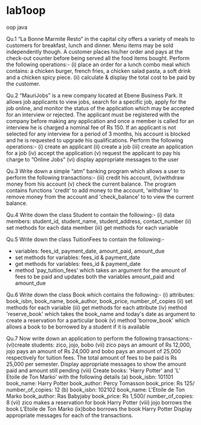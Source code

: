 # lab1oop
oop java

Qu.1 “La Bonne Marmite Resto” in the capital city offers a variety of meals to customers for breakfast, lunch and dinner. Menu items may be sold independently though. A customer places his/her order and pays at the check-out counter before being served all the food items bought. Perform the following operations:-
(i) place an order for a lunch combo meal which contains: a chicken burger, french fries, a chicken salad pasta, a soft drink and a chicken spicy piece.
(ii) calculate & display the total cost to be paid by the customer.

Qu.2 “MauriJobs” is a new company located at Ebene Business Park. It allows job applicants to view jobs, search for a specific job, apply for the job online, and monitor the status of the application which may be accepted for an interview or rejected. The applicant must be registered with the company before making any application and once a member is called for an interview he is charged a nominal fee of Rs 150. If an applicant is not selected for any interview for a period of 3 months, his account is blocked and he is requested to upgrade his qualifications.
Perform the following operations:-
(i) create an applicant
(ii) create a job
(iii) create an application for a job
(iv) accept the application
(v) request the applicant to pay his charge to “Online Jobs”
(vi) display appropriate messages to the user

Qu.3 Write down a simple “atm” banking program which allows a user to perform the following transactions:-
(iii) credit his account,
(iv)withdraw money from his account
(v) check the current balance.
The program contains functions 'credit' to add money to the account, 'withdraw' to remove money from the account and 'check_balance' to to view the current balance.

Qu.4 Write down the class Student to contain the following:-
(i) data members: student_id, student_name, student_address, contact_number
(ii) set methods for each data member
(iii) get methods for each variable

Qu.5 Write down the class TuitionFees to contain the following:-
- variables: fees_id, payment_date, amount_paid, amount_due
- set methods for variables: fees_id & payment_date
- get methods for variables: fees_id & payment_date
- method 'pay_tuition_fees' which takes an argument for the amount of fees to be paid and updates both the variables amount_paid and amount_due

Qu.6 Write down the class Book which contains the following:-
(i) attributes: book_isbn, book_name, book_author, book_price, number_of_copies
(ii) set methods for each variable
(iii) get methods for each attribute
(iv) method 'reserve_book' which takes the book_name and today's date as argument to create a reservation for a particular book
(v) method 'borrow_book' which allows a book to be borrowed by a student if it is available

Qu.7 Now write down an application to perform the following transactions:-
(vi)create students: zico, jojo, bobo
(vii) zico pays an amount of Rs 12,000, jojo pays an amount of Rs 24,000 and bobo pays an amount of 25,000 respectively for tuition fees. The total amount of fees to be paid is Rs 25,000 per semester. Display appropriate messages to show the amount paid and amount still pending
(viii) Create books: 'Harry Potter' and 'L' Etoile de Ton Marko' with the following details
(a) book_isbn: 101101
book_name: Harry Potter
book_author: Percy Tomasson
book_price: Rs 125/
number_of_copies: 12
(b) book_isbn: 102102
book_name: L'Etoile de Ton Marko
book_author: Ras Babyjaby
book_price: Rs 1,500/
number_of_copies: 8
(vii) zico makes a reservation for book Harry Potter
(viii) jojo borrows the book L'Etoile de Ton Marko
(ix)bobo borrows the book Harry Potter
Display appropriate messages for each of the transactions.
